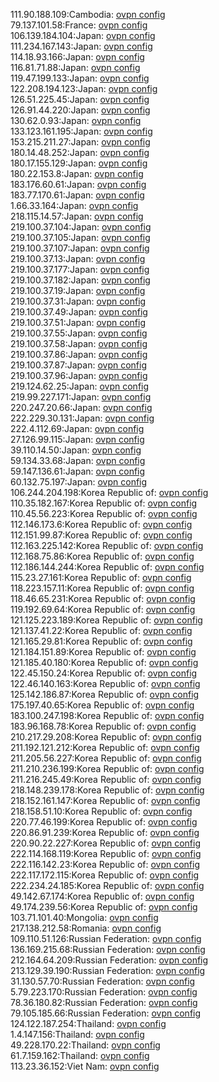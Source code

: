 111.90.188.109:Cambodia: [ovpn config](vpn/111_90_188_109.ovpn)  
79.137.101.58:France: [ovpn config](vpn/79_137_101_58.ovpn)  
106.139.184.104:Japan: [ovpn config](vpn/106_139_184_104.ovpn)  
111.234.167.143:Japan: [ovpn config](vpn/111_234_167_143.ovpn)  
114.18.93.166:Japan: [ovpn config](vpn/114_18_93_166.ovpn)  
116.81.71.88:Japan: [ovpn config](vpn/116_81_71_88.ovpn)  
119.47.199.133:Japan: [ovpn config](vpn/119_47_199_133.ovpn)  
122.208.194.123:Japan: [ovpn config](vpn/122_208_194_123.ovpn)  
126.51.225.45:Japan: [ovpn config](vpn/126_51_225_45.ovpn)  
126.91.44.220:Japan: [ovpn config](vpn/126_91_44_220.ovpn)  
130.62.0.93:Japan: [ovpn config](vpn/130_62_0_93.ovpn)  
133.123.161.195:Japan: [ovpn config](vpn/133_123_161_195.ovpn)  
153.215.211.27:Japan: [ovpn config](vpn/153_215_211_27.ovpn)  
180.14.48.252:Japan: [ovpn config](vpn/180_14_48_252.ovpn)  
180.17.155.129:Japan: [ovpn config](vpn/180_17_155_129.ovpn)  
180.22.153.8:Japan: [ovpn config](vpn/180_22_153_8.ovpn)  
183.176.60.61:Japan: [ovpn config](vpn/183_176_60_61.ovpn)  
183.77.170.61:Japan: [ovpn config](vpn/183_77_170_61.ovpn)  
1.66.33.164:Japan: [ovpn config](vpn/1_66_33_164.ovpn)  
218.115.14.57:Japan: [ovpn config](vpn/218_115_14_57.ovpn)  
219.100.37.104:Japan: [ovpn config](vpn/219_100_37_104.ovpn)  
219.100.37.105:Japan: [ovpn config](vpn/219_100_37_105.ovpn)  
219.100.37.107:Japan: [ovpn config](vpn/219_100_37_107.ovpn)  
219.100.37.13:Japan: [ovpn config](vpn/219_100_37_13.ovpn)  
219.100.37.177:Japan: [ovpn config](vpn/219_100_37_177.ovpn)  
219.100.37.182:Japan: [ovpn config](vpn/219_100_37_182.ovpn)  
219.100.37.19:Japan: [ovpn config](vpn/219_100_37_19.ovpn)  
219.100.37.31:Japan: [ovpn config](vpn/219_100_37_31.ovpn)  
219.100.37.49:Japan: [ovpn config](vpn/219_100_37_49.ovpn)  
219.100.37.51:Japan: [ovpn config](vpn/219_100_37_51.ovpn)  
219.100.37.55:Japan: [ovpn config](vpn/219_100_37_55.ovpn)  
219.100.37.58:Japan: [ovpn config](vpn/219_100_37_58.ovpn)  
219.100.37.86:Japan: [ovpn config](vpn/219_100_37_86.ovpn)  
219.100.37.87:Japan: [ovpn config](vpn/219_100_37_87.ovpn)  
219.100.37.96:Japan: [ovpn config](vpn/219_100_37_96.ovpn)  
219.124.62.25:Japan: [ovpn config](vpn/219_124_62_25.ovpn)  
219.99.227.171:Japan: [ovpn config](vpn/219_99_227_171.ovpn)  
220.247.20.66:Japan: [ovpn config](vpn/220_247_20_66.ovpn)  
222.229.30.131:Japan: [ovpn config](vpn/222_229_30_131.ovpn)  
222.4.112.69:Japan: [ovpn config](vpn/222_4_112_69.ovpn)  
27.126.99.115:Japan: [ovpn config](vpn/27_126_99_115.ovpn)  
39.110.14.50:Japan: [ovpn config](vpn/39_110_14_50.ovpn)  
59.134.33.68:Japan: [ovpn config](vpn/59_134_33_68.ovpn)  
59.147.136.61:Japan: [ovpn config](vpn/59_147_136_61.ovpn)  
60.132.75.197:Japan: [ovpn config](vpn/60_132_75_197.ovpn)  
106.244.204.198:Korea Republic of: [ovpn config](vpn/106_244_204_198.ovpn)  
110.35.182.167:Korea Republic of: [ovpn config](vpn/110_35_182_167.ovpn)  
110.45.56.223:Korea Republic of: [ovpn config](vpn/110_45_56_223.ovpn)  
112.146.173.6:Korea Republic of: [ovpn config](vpn/112_146_173_6.ovpn)  
112.151.99.87:Korea Republic of: [ovpn config](vpn/112_151_99_87.ovpn)  
112.163.225.142:Korea Republic of: [ovpn config](vpn/112_163_225_142.ovpn)  
112.168.75.86:Korea Republic of: [ovpn config](vpn/112_168_75_86.ovpn)  
112.186.144.244:Korea Republic of: [ovpn config](vpn/112_186_144_244.ovpn)  
115.23.27.161:Korea Republic of: [ovpn config](vpn/115_23_27_161.ovpn)  
118.223.157.11:Korea Republic of: [ovpn config](vpn/118_223_157_11.ovpn)  
118.46.65.231:Korea Republic of: [ovpn config](vpn/118_46_65_231.ovpn)  
119.192.69.64:Korea Republic of: [ovpn config](vpn/119_192_69_64.ovpn)  
121.125.223.189:Korea Republic of: [ovpn config](vpn/121_125_223_189.ovpn)  
121.137.41.22:Korea Republic of: [ovpn config](vpn/121_137_41_22.ovpn)  
121.165.29.81:Korea Republic of: [ovpn config](vpn/121_165_29_81.ovpn)  
121.184.151.89:Korea Republic of: [ovpn config](vpn/121_184_151_89.ovpn)  
121.185.40.180:Korea Republic of: [ovpn config](vpn/121_185_40_180.ovpn)  
122.45.150.24:Korea Republic of: [ovpn config](vpn/122_45_150_24.ovpn)  
122.46.140.163:Korea Republic of: [ovpn config](vpn/122_46_140_163.ovpn)  
125.142.186.87:Korea Republic of: [ovpn config](vpn/125_142_186_87.ovpn)  
175.197.40.65:Korea Republic of: [ovpn config](vpn/175_197_40_65.ovpn)  
183.100.247.198:Korea Republic of: [ovpn config](vpn/183_100_247_198.ovpn)  
183.96.168.78:Korea Republic of: [ovpn config](vpn/183_96_168_78.ovpn)  
210.217.29.208:Korea Republic of: [ovpn config](vpn/210_217_29_208.ovpn)  
211.192.121.212:Korea Republic of: [ovpn config](vpn/211_192_121_212.ovpn)  
211.205.56.227:Korea Republic of: [ovpn config](vpn/211_205_56_227.ovpn)  
211.210.236.199:Korea Republic of: [ovpn config](vpn/211_210_236_199.ovpn)  
211.216.245.49:Korea Republic of: [ovpn config](vpn/211_216_245_49.ovpn)  
218.148.239.178:Korea Republic of: [ovpn config](vpn/218_148_239_178.ovpn)  
218.152.161.147:Korea Republic of: [ovpn config](vpn/218_152_161_147.ovpn)  
218.158.51.10:Korea Republic of: [ovpn config](vpn/218_158_51_10.ovpn)  
220.77.46.199:Korea Republic of: [ovpn config](vpn/220_77_46_199.ovpn)  
220.86.91.239:Korea Republic of: [ovpn config](vpn/220_86_91_239.ovpn)  
220.90.22.227:Korea Republic of: [ovpn config](vpn/220_90_22_227.ovpn)  
222.114.168.119:Korea Republic of: [ovpn config](vpn/222_114_168_119.ovpn)  
222.116.142.23:Korea Republic of: [ovpn config](vpn/222_116_142_23.ovpn)  
222.117.172.115:Korea Republic of: [ovpn config](vpn/222_117_172_115.ovpn)  
222.234.24.185:Korea Republic of: [ovpn config](vpn/222_234_24_185.ovpn)  
49.142.67.174:Korea Republic of: [ovpn config](vpn/49_142_67_174.ovpn)  
49.174.239.56:Korea Republic of: [ovpn config](vpn/49_174_239_56.ovpn)  
103.71.101.40:Mongolia: [ovpn config](vpn/103_71_101_40.ovpn)  
217.138.212.58:Romania: [ovpn config](vpn/217_138_212_58.ovpn)  
109.110.51.126:Russian Federation: [ovpn config](vpn/109_110_51_126.ovpn)  
136.169.215.68:Russian Federation: [ovpn config](vpn/136_169_215_68.ovpn)  
212.164.64.209:Russian Federation: [ovpn config](vpn/212_164_64_209.ovpn)  
213.129.39.190:Russian Federation: [ovpn config](vpn/213_129_39_190.ovpn)  
31.130.57.70:Russian Federation: [ovpn config](vpn/31_130_57_70.ovpn)  
5.79.223.170:Russian Federation: [ovpn config](vpn/5_79_223_170.ovpn)  
78.36.180.82:Russian Federation: [ovpn config](vpn/78_36_180_82.ovpn)  
79.105.185.66:Russian Federation: [ovpn config](vpn/79_105_185_66.ovpn)  
124.122.187.254:Thailand: [ovpn config](vpn/124_122_187_254.ovpn)  
1.4.147.156:Thailand: [ovpn config](vpn/1_4_147_156.ovpn)  
49.228.170.22:Thailand: [ovpn config](vpn/49_228_170_22.ovpn)  
61.7.159.162:Thailand: [ovpn config](vpn/61_7_159_162.ovpn)  
113.23.36.152:Viet Nam: [ovpn config](vpn/113_23_36_152.ovpn)  
